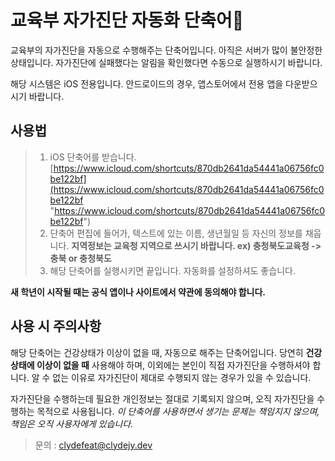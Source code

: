 # 교육부 자가진단 자동화 단축어:punch:
교육부의 자가진단을 자동으로 수행해주는 단축어입니다.
아직은 서버가 많이 불안정한 상태입니다. 자가진단에 실패했다는 알림을 확인했다면 수동으로 실행하시기 바랍니다.

해당 시스템은 iOS 전용입니다.
안드로이드의 경우, 앱스토어에서 전용 앱을 다운받으시기 바랍니다. 

## 사용법
>1. iOS 단축어를 받습니다. [https://www.icloud.com/shortcuts/870db2641da54441a06756fc0be122bf](https://www.icloud.com/shortcuts/870db2641da54441a06756fc0be122bf "https://www.icloud.com/shortcuts/870db2641da54441a06756fc0be122bf")
>2. 단축어 편집에 들어가, 텍스트에 있는 이름, 생년월일 등 자신의 정보를 채웁니다. **지역정보는 교육청 지역으로 쓰시기 바랍니다. ex) 충청북도교육청 -> 충북 or 충청북도**
>3. 해당 단축어를 실행시키면 끝입니다. 자동화를 설정하셔도 좋습니다.

**새 학년이 시작될 때는 공식 앱이나 사이트에서 약관에 동의해야 합니다.**

## 사용 시 주의사항
해당 단축어는 건강상태가 이상이 없을 때, 자동으로 해주는 단축어입니다.
당연히 **건강상태에 이상이 없을 때** 사용해야 하며, 이외에는 본인이 직접 자가진단을 수행하셔야 합니다.
알 수 없는 이유로 자가진단이 제대로 수행되지 않는 경우가 있을 수 있습니다.

자가진단을 수행하는데 필요한 개인정보는 절대로 기록되지 않으며, 오직 자가진단을 수행하는 목적으로 사용됩니다.
*이 단축어를 사용하면서 생기는 문제는 책임지지 않으며, 책임은 오직 사용자에게 있습니다.*



>문의 : clydefeat@clydejy.dev
